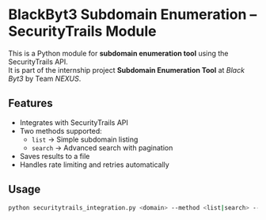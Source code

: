 # BlackByt3 Subdomain Enumeration – SecurityTrails Module

This is a Python module for **subdomain enumeration tool** using the SecurityTrails API.  
It is part of the internship project **Subdomain Enumeration Tool** at *Black Byt3* by Team *NEXUS*.  

## Features
- Integrates with SecurityTrails API
- Two methods supported:
  - `list` → Simple subdomain listing
  - `search` → Advanced search with pagination
- Saves results to a file
- Handles rate limiting and retries automatically

## Usage
```bash
python securitytrails_integration.py <domain> --method <list|search> --api-key <YOUR_API_KEY> --out results.txt
